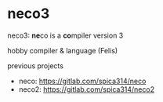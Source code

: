 # neco3

neco3: **ne**co is a **co**mpiler version 3

hobby compiler & language (Felis)

previous projects
- neco: https://gitlab.com/spica314/neco
- neco2: https://gitlab.com/spica314/neco2
